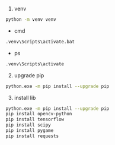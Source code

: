 1. venv
```bash
python -m venv venv
```
- cmd
```bash
.venv\Scripts\activate.bat
```
- ps
```bash
.venv\Scripts\activate
```
2. upgrade pip
```bash
python.exe -m pip install --upgrade pip
```
3. install lib
```bash
python.exe -m pip install --upgrade pip
pip install opencv-python
pip install tensorflow
pip install scipy
pip install pygame
pip install requests
```
